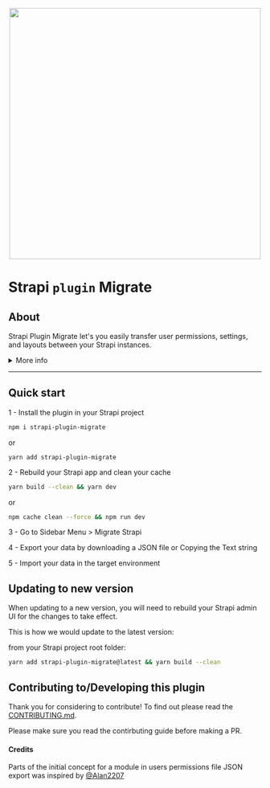 <p align="center">
<img width="500px" src="https://github.com/ijsto/strapi-plugin-migrate/blob/main/admin/src/assets/images/readme-jumbo.png?raw=true"/>
</p>

# Strapi `plugin` Migrate

## About

Strapi Plugin Migrate let's you easily transfer user permissions, settings, and layouts between your Strapi instances.

<details><summary><span>More info</span></summary>
<p>
For an example, let's consider User Permissions - when you configure User Permissions for routes and roles in, for example, `development`, these settings are stored in your database and therefore are not transferred to your `production` environment.

Until now normally you would have to manually sync these checkboxes in your target environment. `strapi-plugin-migrate` enables you to simply export a file from your `development` environment (or any other) to `production` (or any other).

Similarly - `strapi-plugin-migrate` enables the same for layout configuration and Strapi app Settings.
<!-- TODO: Add paragraph with description of what's included in Settings. -->

</p>
</details>

<hr />

## Quick start

1 - Install the plugin in your Strapi project

```bash
npm i strapi-plugin-migrate
```

or

```
yarn add strapi-plugin-migrate
```

2 - Rebuild your Strapi app and clean your cache

```bash
yarn build --clean && yarn dev
```

or

```bash
npm cache clean --force && npm run dev
```

3 - Go to Sidebar Menu > Migrate Strapi

4 - Export your data by downloading a JSON file or Copying the Text string

5 - Import your data in the target environment

## Updating to new version

When updating to a new version, you will need to rebuild your Strapi admin UI for the changes to take effect.

This is how we would update to the latest version:

from your Strapi project root folder:

```bash
yarn add strapi-plugin-migrate@latest && yarn build --clean
```

## Contributing to/Developing this plugin

Thank you for considering to contribute! To find out please read the [CONTRIBUTING.md](https://github.com/ijsto/strapi-plugin-migrate/blob/master/CONTRIBUTING.md).

Please make sure you read the contirbuting guide before making a PR.

#### Credits

Parts of the initial concept for a module in users permissions file JSON export was inspired by [@Alan2207](https://github.com/alan2207/strapi-plugin-sync-roles-permissions)

